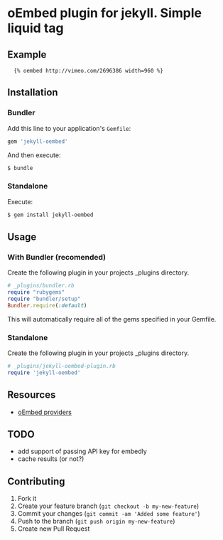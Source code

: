 # oEmbed plugin for jekyll. Simple liquid tag

## Example
```liquid
  {% oembed http://vimeo.com/2696386 width=960 %}
```
## Installation

### Bundler
Add this line to your application's `Gemfile`:
```ruby
gem 'jekyll-oembed'
```

And then execute:
```bash
$ bundle
```

### Standalone
Execute:
```bash
$ gem install jekyll-oembed
```

## Usage

### With Bundler (recomended)
Create the following plugin in your projects _plugins directory.

```ruby
# _plugins/bundler.rb
require "rubygems"
require "bundler/setup"
Bundler.require(:default)
```

This will automatically require all of the gems specified in your Gemfile.

### Standalone
Create the following plugin in your projects _plugins directory.

```ruby
# _plugins/jekyll-oembed-plugin.rb
require 'jekyll-oembed'
```
## Resources
 - [oEmbed providers](http://www.oembed.com/#section7.1)

## TODO
 - add support of passing API key for embedly
 - cache results (or not?)

## Contributing
1. Fork it
2. Create your feature branch (`git checkout -b my-new-feature`)
3. Commit your changes (`git commit -am 'Added some feature'`)
4. Push to the branch (`git push origin my-new-feature`)
5. Create new Pull Request
